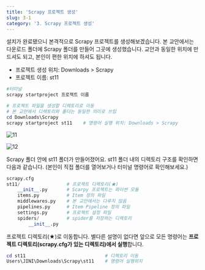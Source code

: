 ```yaml
---
title: 'Scrapy 프로젝트 생성'
slug: 3-1
category: '3. Scrapy 프로젝트 생성'
---
```

설치가 완료됐으니 본격적으로 Scrapy 프로젝트를 생성해보겠습니다. 본 교안에서는 다운로드 폴더에 Scrapy 폴더를 만들어 그곳에 생성했습니다. 교안과 동일한 위치에 만드셔도 되고, 본인이 편한 위치에 하셔도 됩니다.

- 프로젝트 생성 위치: Downloads > Scrapy
- 프로젝트 이름: st11

```powershell
#터미널
scrapy startproject 프로젝트 이름

# 프로젝트 파일을 생성할 디렉토리로 이동
# 본 교안에서 디렉토리와 폴더는 동일한 의미로 쓰임
cd Downloads\Scrapy
scrapy startproject st11    # 명령어 실행 위치: Downloads > Scrapy
```

![11](/scrapy/3-1/11.png)

![12](/scrapy/3-1/12.png)

Scrapy 폴더 안에 st11 폴더가 만들어졌어요. st11 폴더 내의 디렉토리 구조를 확인하면 다음과 같습니다. (본인이 직접 폴더를 열어보거나 터미널 명령어로 확인해보세요.)

```python
scrapy.cfg
st11/                 # 프로젝트 디렉토리(★)
    __init__.py       # Scarpy 프로젝트는 파이썬 모듈
    items.py          # Item 정의 파일
    middlewares.py    # 본 교안에서는 다루지 않음
    pipelines.py      # Item Pipeline 정의 파일
    settings.py       # 프로젝트 설정 파일
    spiders/          # spider를 저장하는 디렉토리
        __init__.py
```

프로젝트 디렉토리(★)로 이동합니다. 별다른 설명이 없다면 앞으로 모든 명령어는 **프로젝트 디렉토리(scrapy.cfg가 있는 디렉토리)에서 실행**합니다.

```powershell
cd st11                             # 디렉토리 이동
Users\JINI\Downloads\Scrapy\st11    # 명령어 실행위치
```
